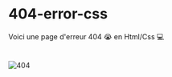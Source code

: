 # 404-error-css
Voici une page d'erreur 404 😭 en Html/Css 💻
<br><br><br>
![404](https://iyed-dev.github.io/404-error-css/404.png)
